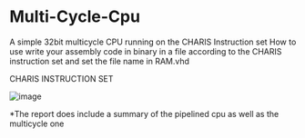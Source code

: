 # Multi-Cycle-Cpu
 A simple 32bit multicycle CPU running on the CHARIS Instruction set 
How to use write your assembly code in binary in a file according to the CHARIS instruction set and set the file name in RAM.vhd

CHARIS INSTRUCTION SET 

![image](https://user-images.githubusercontent.com/57042269/178516284-3c06a6d5-d881-438c-bdac-68f3b04283ac.png)

*The report does include a summary of the pipelined cpu as well as the multicycle one 
